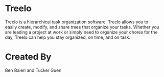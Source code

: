 # Treelo

Treelo is a hierarchical task organization software. Treelo allows you to easily create, modify, and share trees that 
organize your tasks. Whether you are leading a project at work or simply need to organize your chores for the day, 
Treelo can help you stay organized, on time, and on task. 

# Created By
Ben Baierl and Tucker Guen